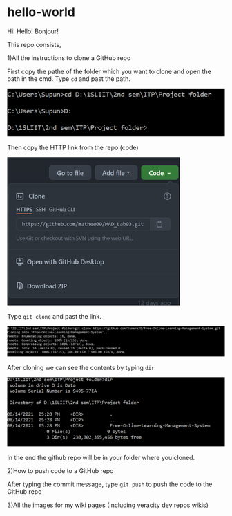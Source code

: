 # hello-world
Hi! Hello! Bonjour!

This repo consists,

1)All the instructions to clone a GitHub repo

  First copy the pathe of the folder which you want to clone and open the path in the cmd.
  Type `cd` and past the path.
  
  <img src = "https://github.com/mathee00/hello-world/blob/main/Images%20of%20GitHub%20cloning/Config%20path.PNG" width = "700">
  
  Then copy the HTTP link from the repo (code)
  
  <img src = "https://github.com/mathee00/hello-world/blob/main/Images%20of%20GitHub%20cloning/Copying%20the%20Repo%20link.PNG" width = "400">
  
  Type `git clone` and past the link.
  
  <img src = "https://github.com/mathee00/hello-world/blob/main/Images%20of%20GitHub%20cloning/Cloning%20the%20folder.PNG" width = "900">
 
  
  After cloning we can see the contents by typing `dir`
  
  <img src = "https://github.com/mathee00/hello-world/blob/main/Images%20of%20GitHub%20cloning/Viewing%20the%20content.PNG" width = "700">
  
  In the end the github repo will be in your folder where you cloned.

2)How to push code to a GitHub repo

  After typing the commit message, type `git push` to push the code to the GitHub repo

3)All the images for my wiki pages (Including veracity dev repos wikis)

